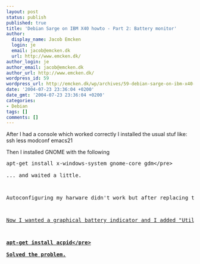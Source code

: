 ```yaml
---
layout: post
status: publish
published: true
title: 'Debian Sarge on IBM X40 howto - Part 2: Battery monitor'
author:
  display_name: Jacob Emcken
  login: je
  email: jacob@emcken.dk
  url: http://www.emcken.dk/
author_login: je
author_email: jacob@emcken.dk
author_url: http://www.emcken.dk/
wordpress_id: 59
wordpress_url: http://emcken.dk/wp/archives/59-debian-sarge-on-ibm-x40-howto-part-2-battery-monitor.html
date: '2004-07-23 23:36:04 +0200'
date_gmt: '2004-07-23 23:36:04 +0200'
categories:
- Debian
tags: []
comments: []
---
```

<p>After I had a console which worked correctly I installed the usual stuf like:<br />
ssh less modconf emacs21</p>
<p>Then I installed GNOME with the following</p>
<pre>apt-get install x-windows-system gnome-core gdm<&#47;pre><br />
... and waited a little.</p>
<p>Autoconfiguring my harware didn't work but after replacing the &#47;etc&#47;X11&#47;XF86Config-4 with the content from <a href="http:&#47;&#47;www.maths.warwick.ac.uk&#47;~wcasey&#47;LINUX&#47;IBMx40.htm">a guide<&#47;a> found on linux-laptop.net it worked like a charm.</p>
<p>Now I wanted a graphical battery indicator and I added "Utility" -> "Battery Charge Monitor" to my GNOME panel. But an error occured after adding it to my panel: <b>"Can't access ACPI events in &#47;var&#47;run&#47;acpid.socket!"<&#47;b></p>
<pre>apt-get install acpid<&#47;pre><br />
Solved the problem.</p>
